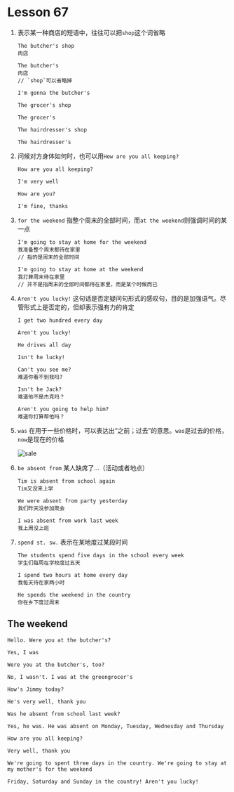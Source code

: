 # Lesson 67

1. 表示某一种商店的短语中，往往可以把`shop`这个词省略

   ```
   The butcher's shop
   肉店

   The butcher's
   肉店
   // `shop`可以省略掉

   I'm gonna the butcher's

   The grocer's shop

   The grocer's

   The hairdresser's shop

   The hairdresser's
   ```

2. 问候对方身体如何时，也可以用`How are you all keeping?`

   ```
   How are you all keeping?

   I'm very well

   How are you?

   I'm fine, thanks
   ```

3. `for the weekend` 指整个周末的全部时间，而`at the weekend`则强调时间的某一点

   ```
   I'm going to stay at home for the weekend
   我准备整个周末都待在家里
   // 指的是周末的全部时间

   I'm going to stay at home at the weekend
   我打算周末待在家里
   // 并不是指周末的全部时间都待在家里，而是某个时候而已
   ```

4. `Aren't you lucky!` 这句话是否定疑问句形式的感叹句，目的是加强语气。尽管形式上是否定的，但却表示强有力的肯定

   ```
   I get two hundred every day

   Aren't you lucky!

   He drives all day

   Isn't he lucky!

   Can't you see me?
   难道你看不到我吗?

   Isn't he Jack?
   难道他不是杰克吗？

   Aren't you going to help him?
   难道你打算帮他吗？
   ```

5. `was` 在用于一些价格时，可以表达出“之前；过去”的意思。`was`是过去的价格，`now`是现在的价格

   ![sale](http://120.25.124.101:9111/EImages/Lesson67/sale.png)

6. `be absent from` 某人缺席了...（活动或者地点）

   ```
   Tim is absent from school again
   Tim又没来上学

   We were absent from party yesterday
   我们昨天没参加聚会

   I was absent from work last week
   我上周没上班
   ```

7. `spend st. sw.` 表示在某地度过某段时间

   ```
   The students spend five days in the school every week
   学生们每周在学校度过五天

   I spend two hours at home every day
   我每天待在家两小时

   He spends the weekend in the country
   你在乡下度过周末
   ```

## The weekend

```
Hello. Were you at the butcher's?

Yes, I was

Were you at the butcher's, too?

No, I wasn't. I was at the greengrocer's

How's Jimmy today?

He's very well, thank you

Was he absent from school last week?

Yes, he was. He was absent on Monday, Tuesday, Wednesday and Thursday

How are you all keeping?

Very well, thank you

We're going to spent three days in the country. We're going to stay at my mother's for the weekend

Friday, Saturday and Sunday in the country! Aren't you lucky!
```
